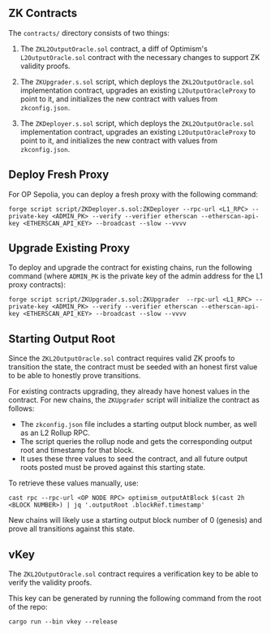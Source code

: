 ## ZK Contracts

The `contracts/` directory consists of two things:

1) The `ZKL2OutputOracle.sol` contract, a diff of Optimism's `L2OutputOracle.sol` contract with the necessary changes to support ZK validity proofs.

2) The `ZKUpgrader.s.sol` script, which deploys the `ZKL2OutputOracle.sol` implementation contract, upgrades an existing `L2OutputOracleProxy` to point to it, and initializes the new contract with values from `zkconfig.json`.

3) The `ZKDeployer.s.sol` script, which deploys the `ZKL2OutputOracle.sol` implementation contract, upgrades an existing `L2OutputOracleProxy` to point to it, and initializes the new contract with values from `zkconfig.json`.

## Deploy Fresh Proxy

For OP Sepolia, you can deploy a fresh proxy with the following command:

```shell
forge script script/ZKDeployer.s.sol:ZKDeployer --rpc-url <L1_RPC> --private-key <ADMIN_PK> --verify --verifier etherscan --etherscan-api-key <ETHERSCAN_API_KEY> --broadcast --slow --vvvv
```

## Upgrade Existing Proxy

To deploy and upgrade the contract for existing chains, run the following command (where `ADMIN_PK` is the private key of the admin address for the L1 proxy contracts):

```shell
forge script script/ZKUpgrader.s.sol:ZKUpgrader  --rpc-url <L1_RPC> --private-key <ADMIN_PK> --verify --verifier etherscan --etherscan-api-key <ETHERSCAN_API_KEY> --broadcast --slow --vvvv
```

## Starting Output Root

Since the `ZKL2OutputOracle.sol` contract requires valid ZK proofs to transition the state, the contract must be seeded with an honest first value to be able to honestly prove transitions.

For existing contracts upgrading, they already have honest values in the contract. For new chains, the `ZKUpgrader` script will initialize the contract as follows:

- The `zkconfig.json` file includes a starting output block number, as well as an L2 Rollup RPC.
- The script queries the rollup node and gets the corresponding output root and timestamp for that block.
- It uses these three values to seed the contract, and all future output roots posted must be proved against this starting state.

To retrieve these values manually, use:
```
cast rpc --rpc-url <OP NODE RPC> optimism_outputAtBlock $(cast 2h <BLOCK NUMBER>) | jq '.outputRoot .blockRef.timestamp'
```

New chains will likely use a starting output block number of 0 (genesis) and prove all transitions against this state.

## vKey

The `ZKL2OutputOracle.sol` contract requires a verification key to be able to verify the validity proofs.

This key can be generated by running the following command from the root of the repo:

```shell
cargo run --bin vkey --release
```
